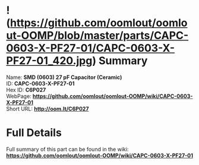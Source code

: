 
!(https://github.com/oomlout/oomlout-OOMP/blob/master/parts/CAPC-0603-X-PF27-01/CAPC-0603-X-PF27-01_420.jpg)
Summary
=================
  
Name: __SMD (0603) 27 pF Capacitor (Ceramic)__    
ID: __CAPC-0603-X-PF27-01__   
Hex ID: __C6P027__   
WebPage: __https://github.com/oomlout/oomlout-OOMP/wiki/CAPC-0603-X-PF27-01__   
Short URL: __http://oom.lt/C6P027__   

Full Details
==========================
Full summary of this part can be found in the wiki:   
__https://github.com/oomlout/oomlout-OOMP/wiki/CAPC-0603-X-PF27-01__    

